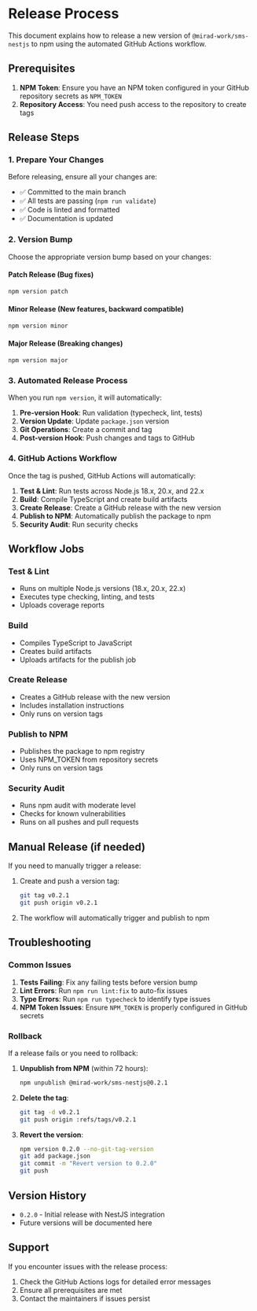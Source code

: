 # Release Process

This document explains how to release a new version of `@mirad-work/sms-nestjs` to npm using the automated GitHub Actions workflow.

## Prerequisites

1. **NPM Token**: Ensure you have an NPM token configured in your GitHub repository secrets as `NPM_TOKEN`
2. **Repository Access**: You need push access to the repository to create tags

## Release Steps

### 1. Prepare Your Changes

Before releasing, ensure all your changes are:

- ✅ Committed to the main branch
- ✅ All tests are passing (`npm run validate`)
- ✅ Code is linted and formatted
- ✅ Documentation is updated

### 2. Version Bump

Choose the appropriate version bump based on your changes:

#### Patch Release (Bug fixes)

```bash
npm version patch
```

#### Minor Release (New features, backward compatible)

```bash
npm version minor
```

#### Major Release (Breaking changes)

```bash
npm version major
```

### 3. Automated Release Process

When you run `npm version`, it will automatically:

1. **Pre-version Hook**: Run validation (typecheck, lint, tests)
2. **Version Update**: Update `package.json` version
3. **Git Operations**: Create a commit and tag
4. **Post-version Hook**: Push changes and tags to GitHub

### 4. GitHub Actions Workflow

Once the tag is pushed, GitHub Actions will automatically:

1. **Test & Lint**: Run tests across Node.js 18.x, 20.x, and 22.x
2. **Build**: Compile TypeScript and create build artifacts
3. **Create Release**: Create a GitHub release with the new version
4. **Publish to NPM**: Automatically publish the package to npm
5. **Security Audit**: Run security checks

## Workflow Jobs

### Test & Lint

- Runs on multiple Node.js versions (18.x, 20.x, 22.x)
- Executes type checking, linting, and tests
- Uploads coverage reports

### Build

- Compiles TypeScript to JavaScript
- Creates build artifacts
- Uploads artifacts for the publish job

### Create Release

- Creates a GitHub release with the new version
- Includes installation instructions
- Only runs on version tags

### Publish to NPM

- Publishes the package to npm registry
- Uses NPM_TOKEN from repository secrets
- Only runs on version tags

### Security Audit

- Runs npm audit with moderate level
- Checks for known vulnerabilities
- Runs on all pushes and pull requests

## Manual Release (if needed)

If you need to manually trigger a release:

1. Create and push a version tag:

   ```bash
   git tag v0.2.1
   git push origin v0.2.1
   ```

2. The workflow will automatically trigger and publish to npm

## Troubleshooting

### Common Issues

1. **Tests Failing**: Fix any failing tests before version bump
2. **Lint Errors**: Run `npm run lint:fix` to auto-fix issues
3. **Type Errors**: Run `npm run typecheck` to identify type issues
4. **NPM Token Issues**: Ensure `NPM_TOKEN` is properly configured in GitHub secrets

### Rollback

If a release fails or you need to rollback:

1. **Unpublish from NPM** (within 72 hours):

   ```bash
   npm unpublish @mirad-work/sms-nestjs@0.2.1
   ```

2. **Delete the tag**:

   ```bash
   git tag -d v0.2.1
   git push origin :refs/tags/v0.2.1
   ```

3. **Revert the version**:

   ```bash
   npm version 0.2.0 --no-git-tag-version
   git add package.json
   git commit -m "Revert version to 0.2.0"
   git push
   ```

## Version History

- `0.2.0` - Initial release with NestJS integration
- Future versions will be documented here

## Support

If you encounter issues with the release process:

1. Check the GitHub Actions logs for detailed error messages
2. Ensure all prerequisites are met
3. Contact the maintainers if issues persist
